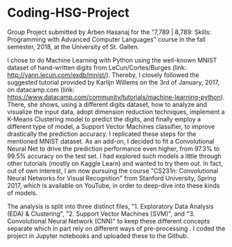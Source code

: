 # Coding-HSG-Project
Group Project submitted by Arben Hasanaj for the "7,789 | 8,789: Skills: Programming with Advanced Computer Languages" course in the fall semester, 2018, at the University of St. Gallen.

I chose to do Machine Learning with Python using the well-known MNIST dataset of hand-written digits from LeCun/Cortes/Burges (link: http://yann.lecun.com/exdb/mnist/). Thereby, I closely followed the suggested tutorial provided by Karlijn Willems on the 3rd of January, 2017, on datacamp.com (link: https://www.datacamp.com/community/tutorials/machine-learning-python). There, she shows, using a different digits dataset, how to analyze and visualize the input data, adopt dimension reduction techniques, implement a K-Means Clustering model to predict the digits, and finally employ a different type of model, a Support Vector Machines classifier, to improve drastically the prediction accuracy. I replicated these steps for the mentioned MNIST dataset. As an add-on, I decided to fit a Convolutional Neural Net to drive the prediction performance even higher, from 97.3% to 99.5% accuracy on the test set. I had explored such models a little through other tutorials (mostly on Kaggle Learn) and wanted to try them out. In fact, out of own interest, I am now pursuing the course "CS231n: Convolutional Neural Networks for Visual Recognition" from Stanford University, Spring 2017, which is available on YouTube, in order to deep-dive into these kinds of models.

The analysis is split into three distinct files, "1. Exploratory Data Analysis (EDA) & Clustering", "2. Support Vector Machines (SVM)", and "3. Convolutional Neural Network (CNN)" to keep these different concepts separate which in part rely on different ways of pre-processing . I coded the project in Jupyter notebooks and uploaded these to the Github.
